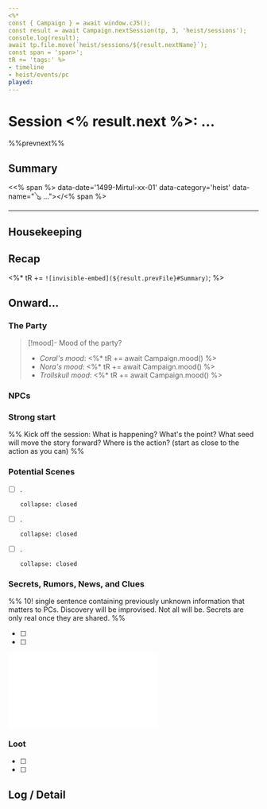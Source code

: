 ```yaml
---
<%*
const { Campaign } = await window.cJS();
const result = await Campaign.nextSession(tp, 3, 'heist/sessions');
console.log(result);
await tp.file.move(`heist/sessions/${result.nextName}`);
const span = 'span>';
tR += 'tags:' %>
- timeline
- heist/events/pc
played:
---
```

# Session <% result.next %>: ...
%%prevnext%%

## Summary

<<% span %> data-date='1499-Mirtul-xx-01' data-category='heist' data-name="🪕 ..."></<% span %>

---

## Housekeeping


## Recap

<%* tR += `![invisible-embed](${result.prevFile}#Summary)`; %>

## Onward... 

### The Party

> [!mood]- Mood of the party?
> - *Coral's mood*: <%* tR += await Campaign.mood() %>
> - *Nora's mood*: <%* tR += await Campaign.mood() %>
> - *Trollskull mood*: <%* tR += await Campaign.mood() %>

### NPCs


### Strong start

%% Kick off the session: What is happening? What's the point? What seed will move the story forward? Where is the action? (start as close to the action as you can) %%

### Potential Scenes

- [ ] .
    ```ad-scene
    collapse: closed
    ```
- [ ] .
    ```ad-scene
    collapse: closed
    ```
- [ ] .
    ```ad-scene
    collapse: closed
    ```

### Secrets, Rumors, News, and Clues

%% 10! single sentence containing previously unknown information that matters to PCs. Discovery will be improvised. Not all will be. Secrets are only real once they are shared. %%

- [ ]   
- [ ]   
![secrets-rumors](heist/tables/secrets-rumors.md)

### Loot

- [ ] 
- [ ] 

## Log / Detail
